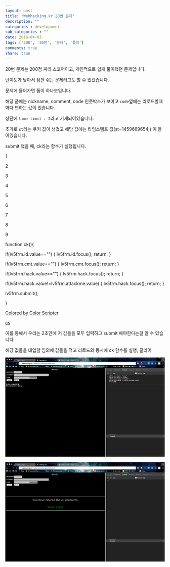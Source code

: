 ```yaml
---
layout: post
title: "Webhacking.kr 20번 문제"
description: ""
categories : development
sub_categories : ""
date: 2016-04-03
tags: ['200', '20번', '문제', '풀이']
comments: true
share: true
---
```


20번 문제는 200점 짜리 스코어이고, 개인적으로 쉽게 풀이했던 문제입니다.

난이도가 낮아서 잠깐 쉬는 문제라고도 할 수 있겠습니다.

  

문제에 들어가면 폼이 하나보입니다.

해당 폼에는 nickname, comment, code 인풋박스가 보이고 `code`옆에는 리로드할때마다 변하는 값이 있습니다.

상단에 `time limit : 2`라고 기재되어있습니다.

추가로 `st`라는 쿠키 값이 생겼고 해당 값에는 타임스탬프 값(st=1459669654;) 이 들어있습니다.

  

submit 했을 때, ck라는 함수가 실행됩니다.

  

1

2

3

4

5

6

7

8

9

function ck(){

if(lv5frm.id.value=="") { lv5frm.id.focus(); return; }

if(lv5frm.cmt.value=="") { lv5frm.cmt.focus(); return; }

if(lv5frm.hack.value=="") { lv5frm.hack.focus(); return; }

if(lv5frm.hack.value!=lv5frm.attackme.value) { lv5frm.hack.focus(); return; }

lv5frm.submit();

}

[Colored by Color Scripter](http://colorscripter.com/info#e)

[cs](http://colorscripter.com/info#e)

  

이를 통해서 우리는 2초안에 저 값들을 모두 입력하고 submit 해야한다는걸 알 수 있습니다.

해당 값들을 대입할 임의에 값들을 적고 리로드와 동시에 ck 함수를 실행, 클리어

  

  

![](/assets/images/posts/571/257631335700CC0D1A1239.PNG)

  

![](/assets/images/posts/571/2202AF335700CC1210242B.PNG)

  

  

